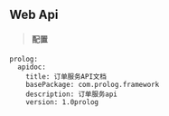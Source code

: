 ## Web Api

> #### 配置

```
prolog:
  apidoc:
    title: 订单服务API文档
    basePackage: com.prolog.framework
    description: 订单服务api
    version: 1.0prolog
```



